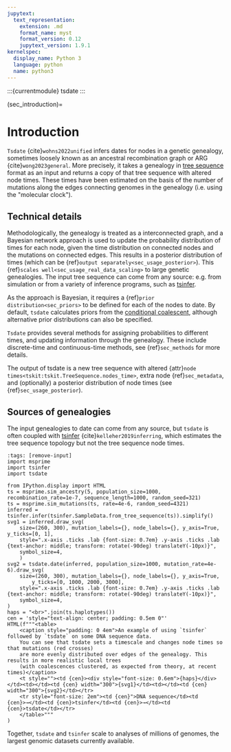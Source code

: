 ```yaml
---
jupytext:
  text_representation:
    extension: .md
    format_name: myst
    format_version: 0.12
    jupytext_version: 1.9.1
kernelspec:
  display_name: Python 3
  language: python
  name: python3
---
```


:::{currentmodule} tsdate
:::

(sec_introduction)=

# Introduction

`Tsdate` {cite}`wohns2022unified` infers dates for nodes in a genetic genealogy,
sometimes loosely known as an ancestral recombination graph or ARG
{cite}`wong2023general`. More precisely, it takes a genealogy in 
[tree sequence](https://tskit.dev/tutorials/what_is.html) format as an input
and returns a copy of that tree sequence with altered node times. These
times have been estimated on the basis of the number of mutations
along the edges connecting genomes in the genealogy (i.e. using the "molecular clock").

## Technical details

Methodologically, the genealogy is treated as a interconnected graph, and a
Bayesian network approach is used to update the probability distribution
of times for each node, given the time distribution on connected nodes and
the mutations on connected edges. This results in a posterior distribution of
times (which can be {ref}`output separately<sec_usage_posterior>`). This
{ref}`scales well<sec_usage_real_data_scaling>` to large genetic genealogies.
The input tree sequence can come from any source: e.g. from simulation or from
a variety of inference programs, such as [tsinfer](https://tskit.dev/).

As the approach is Bayesian, it requires a
{ref}`prior distribution<sec_priors>` to be defined
for each of the nodes to date. By default, `tsdate` calculates priors from the
[conditional coalescent](http://dx.doi.org/10.1006/tpbi.1998.1411), although
alternative prior distributions can also be specified.

`Tsdate` provides several methods for assigning probabilities to different times,
and updating information through the genealogy. These include discrete-time and
continuous-time methods, see {ref}`sec_methods` for more details.

The output of tsdate is a new tree sequence with altered
{attr}`node times<tskit:tskit.TreeSequence.nodes_time>`, extra node {ref}`sec_metadata`, and
(optionally) a posterior distribution of node times
(see {ref}`sec_usage_posterior`).

## Sources of genealogies

The input genealogies to date can come from any source,
but `tsdate` is often coupled with [tsinfer](https://tskit.dev/software/tsinfer.html)
{cite}`kelleher2019inferring`, which estimates the tree sequence topology but
not the tree sequence node times.

```{code-cell} ipython3
:tags: [remove-input]
import msprime
import tsinfer
import tsdate

from IPython.display import HTML
ts = msprime.sim_ancestry(5, population_size=1000, recombination_rate=1e-7, sequence_length=1000, random_seed=321)
ts = msprime.sim_mutations(ts, rate=4e-6, random_seed=4321)
inferred = tsinfer.infer(tsinfer.SampleData.from_tree_sequence(ts)).simplify()
svg1 = inferred.draw_svg(
    size=(260, 300), mutation_labels={}, node_labels={}, y_axis=True, y_ticks=[0, 1],
    style=".x-axis .ticks .lab {font-size: 0.7em} .y-axis .ticks .lab {text-anchor: middle; transform: rotate(-90deg) translateY(-10px)}",
    symbol_size=4,
    )
svg2 = tsdate.date(inferred, population_size=1000, mutation_rate=4e-6).draw_svg(
    size=(260, 300), mutation_labels={}, node_labels={}, y_axis=True,
        y_ticks=[0, 1000, 2000, 3000],
    style=".x-axis .ticks .lab {font-size: 0.7em} .y-axis .ticks .lab {text-anchor: middle; transform: rotate(-90deg) translateY(-10px)}",
    symbol_size=4,
)
haps = "<br>".join(ts.haplotypes())
cen = 'style="text-align: center; padding: 0.5em 0"'
HTML(f"""<table>
    <caption style="padding: 0 4em">An example of using `tsinfer` followed by `tsdate` on some DNA sequence data.
    You can see that tsdate sets a timescale and changes node times so that mutations (red crosses)
    are more evenly distributed over edges of the genealogy. This results in more realistic local trees
    (with coalescences clustered, as expected from theory, at recent times)</caption>
    <t style=""><td {cen}><div style="font-size: 0.6em">{haps}</div></td><td></td><td {cen} width="300">{svg1}</td><td></td><td {cen} width="300">{svg2}</td></tr>
    <tr style="font-size: 2em"><td {cen}">DNA sequence</td><td {cen}>→</td><td {cen}>tsinfer</td><td {cen}>→</td><td {cen}>tsdate</td></tr>
    </table>"""
)
```

Together, `tsdate` and  `tsinfer` scale to analyses of millions of genomes, the largest genomic datasets currently available.
